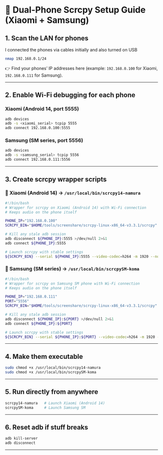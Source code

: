 # 📖 Dual-Phone Scrcpy Setup Guide (Xiaomi + Samsung)

## 1. Scan the LAN for phones
I connected the phones via cables initially and also turned on USB 

```bash
nmap 192.168.0.1/24
```

👉 Find your phones’ IP addresses here (example: `192.168.0.100` for Xiaomi, `192.168.0.111` for Samsung).

---

## 2. Enable Wi-Fi debugging for each phone

### Xiaomi (Android 14, port 5555)

```bash
adb devices
adb -s <xiaomi_serial> tcpip 5555
adb connect 192.168.0.100:5555
```

### Samsung (SM series, port 5556)

```bash
adb devices
adb -s <samsung_serial> tcpip 5556
adb connect 192.168.0.111:5556
```

---

## 3. Create scrcpy wrapper scripts

### 🔹 Xiaomi (Android 14) → `/usr/local/bin/scrcpy14-namura`

```bash
#!/bin/bash
# Wrapper for scrcpy on Xiaomi (Android 14) with Wi-Fi connection
# Keeps audio on the phone itself

PHONE_IP="192.168.0.100"
SCRCPY_BIN="$HOME/tools/screenshare/scrcpy-linux-x86_64-v3.3.1/scrcpy"

# Kill any stale adb session
adb disconnect ${PHONE_IP}:5555 >/dev/null 2>&1
adb connect ${PHONE_IP}:5555

# Launch scrcpy with stable settings
${SCRCPY_BIN} --serial ${PHONE_IP}:5555 --video-codec=h264 -m 1920 --no-audio
```

### 🔹 Samsung (SM series) → `/usr/local/bin/scrcpySM-koma`

```bash
#!/bin/bash
# Wrapper for scrcpy on Samsung SM phone with Wi-Fi connection
# Keeps audio on the phone itself

PHONE_IP="192.168.0.111"
PORT="5556"
SCRCPY_BIN="$HOME/tools/screenshare/scrcpy-linux-x86_64-v3.3.1/scrcpy"

# Kill any stale adb session
adb disconnect ${PHONE_IP}:${PORT} >/dev/null 2>&1
adb connect ${PHONE_IP}:${PORT}

# Launch scrcpy with stable settings
${SCRCPY_BIN} --serial ${PHONE_IP}:${PORT} --video-codec=h264 -m 1920 --no-audio
```

---

## 4. Make them executable

```bash
sudo chmod +x /usr/local/bin/scrcpy14-namura
sudo chmod +x /usr/local/bin/scrcpySM-koma
```

---

## 5. Run directly from anywhere

```bash
scrcpy14-namura   # Launch Xiaomi (Android 14)
scrcpySM-koma     # Launch Samsung SM
```

---

## 6. Reset adb if stuff breaks

```bash
adb kill-server
adb disconnect
```

---
